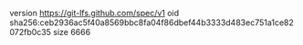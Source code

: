 version https://git-lfs.github.com/spec/v1
oid sha256:ceb2936ac5f40a8569bbc8fa04f86dbef44b3333d483ec751a1ce82072fb0c35
size 6666
